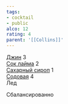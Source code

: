```yaml
---
tags:
- cocktail
- public
alco: 12
rating: 4
parent: '[[Collins]]'
---
```


[Джин](%D0%94%D0%B6%D0%B8%D0%BD.md) 3  
[Сок лайма](%D0%A1%D0%BE%D0%BA%20%D0%BB%D0%B0%D0%B9%D0%BC%D0%B0.md) 2  
[Сахарный сироп](%D0%A1%D0%B0%D1%85%D0%B0%D1%80%D0%BD%D1%8B%D0%B9%20%D1%81%D0%B8%D1%80%D0%BE%D0%BF.md) 1  
[Содовая](%D0%A1%D0%BE%D0%B4%D0%BE%D0%B2%D0%B0%D1%8F.md) 4  
Лед

Сбалансированно
